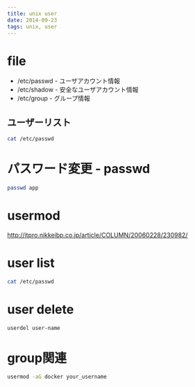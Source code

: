 ```yaml
---
title: unix user
date: 2014-09-23
tags: unix, user
---
```



# file

+ /etc/passwd - ユーザアカウント情報
+ /etc/shadow - 安全なユーザアカウント情報
+ /etc/group  - グループ情報

## ユーザーリスト

```sh
cat /etc/passwd
```

# パスワード変更 - passwd

```sh
passwd app
```

# usermod

<http://itpro.nikkeibp.co.jp/article/COLUMN/20060228/230982/>

# user list


```sh
cat /etc/passwd
```

# user delete

```sh
userdel user-name
```

# group関連

```sh
usermod -aG docker your_username
```
